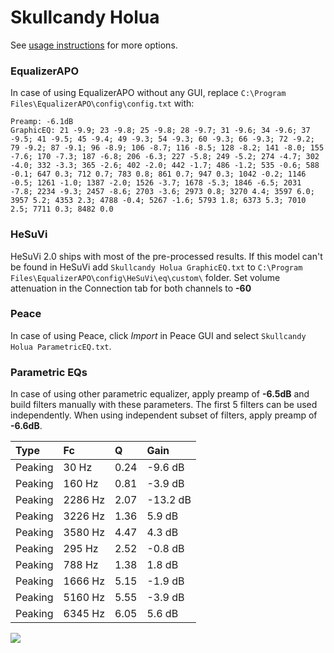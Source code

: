 # Skullcandy Holua
See [usage instructions](https://github.com/jaakkopasanen/AutoEq#usage) for more options.

### EqualizerAPO
In case of using EqualizerAPO without any GUI, replace `C:\Program Files\EqualizerAPO\config\config.txt`
with:
```
Preamp: -6.1dB
GraphicEQ: 21 -9.9; 23 -9.8; 25 -9.8; 28 -9.7; 31 -9.6; 34 -9.6; 37 -9.5; 41 -9.5; 45 -9.4; 49 -9.3; 54 -9.3; 60 -9.3; 66 -9.3; 72 -9.2; 79 -9.2; 87 -9.1; 96 -8.9; 106 -8.7; 116 -8.5; 128 -8.2; 141 -8.0; 155 -7.6; 170 -7.3; 187 -6.8; 206 -6.3; 227 -5.8; 249 -5.2; 274 -4.7; 302 -4.0; 332 -3.3; 365 -2.6; 402 -2.0; 442 -1.7; 486 -1.2; 535 -0.6; 588 -0.1; 647 0.3; 712 0.7; 783 0.8; 861 0.7; 947 0.3; 1042 -0.2; 1146 -0.5; 1261 -1.0; 1387 -2.0; 1526 -3.7; 1678 -5.3; 1846 -6.5; 2031 -7.8; 2234 -9.3; 2457 -8.6; 2703 -3.6; 2973 0.8; 3270 4.4; 3597 6.0; 3957 5.2; 4353 2.3; 4788 -0.4; 5267 -1.6; 5793 1.8; 6373 5.3; 7010 2.5; 7711 0.3; 8482 0.0
```

### HeSuVi
HeSuVi 2.0 ships with most of the pre-processed results. If this model can't be found in HeSuVi add
`Skullcandy Holua GraphicEQ.txt` to `C:\Program Files\EqualizerAPO\config\HeSuVi\eq\custom\` folder.
Set volume attenuation in the Connection tab for both channels to **-60**

### Peace
In case of using Peace, click *Import* in Peace GUI and select `Skullcandy Holua ParametricEQ.txt`.

### Parametric EQs
In case of using other parametric equalizer, apply preamp of **-6.5dB** and build filters manually
with these parameters. The first 5 filters can be used independently.
When using independent subset of filters, apply preamp of **-6.6dB**.

| Type    | Fc      |    Q | Gain     |
|:--------|:--------|:-----|:---------|
| Peaking | 30 Hz   | 0.24 | -9.6 dB  |
| Peaking | 160 Hz  | 0.81 | -3.9 dB  |
| Peaking | 2286 Hz | 2.07 | -13.2 dB |
| Peaking | 3226 Hz | 1.36 | 5.9 dB   |
| Peaking | 3580 Hz | 4.47 | 4.3 dB   |
| Peaking | 295 Hz  | 2.52 | -0.8 dB  |
| Peaking | 788 Hz  | 1.38 | 1.8 dB   |
| Peaking | 1666 Hz | 5.15 | -1.9 dB  |
| Peaking | 5160 Hz | 5.55 | -3.9 dB  |
| Peaking | 6345 Hz | 6.05 | 5.6 dB   |

![](https://raw.githubusercontent.com/jaakkopasanen/AutoEq/master/results/headphonecom/sbaf-serious/Skullcandy%20Holua/Skullcandy%20Holua.png)